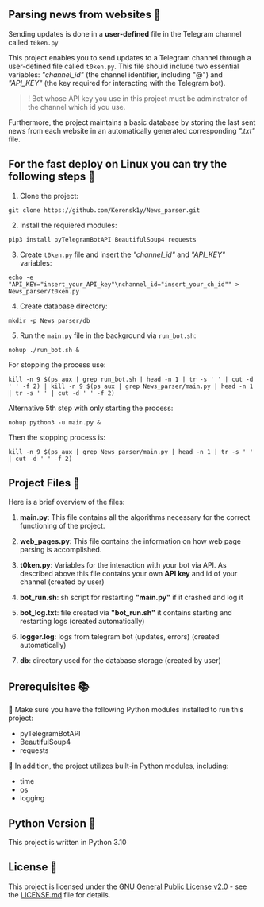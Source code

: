 ## Parsing news from websites :newspaper:
Sending updates is done in a __user-defined__ file in the Telegram channel called `t0ken.py`

This project enables you to send updates to a Telegram channel through a user-defined file called `t0ken.py`. This file should include two essential variables: _"channel_id"_ (the channel identifier, including "@") and _"API_KEY"_ (the key required for interacting with the Telegram bot). 

>! Bot whose API key you use in this project must be adminstrator of the channel which id you use. 

Furthermore, the project maintains a basic database by storing the last sent news from each website in an automatically generated corresponding _".txt"_ file.

## For the fast deploy on Linux you can try the following steps 🐳
1. Clone the project:
```
git clone https://github.com/Kerensk1y/News_parser.git
```
2. Install the requiered modules:
```
pip3 install pyTelegramBotAPI BeautifulSoup4 requests
```
3. Create `t0ken.py` file and insert the _"channel_id"_ and _"API_KEY"_ variables:
```
echo -e "API_KEY="insert_your_API_key"\nchannel_id="insert_your_ch_id"" > News_parser/t0ken.py
```
4. Create database directory:
```
mkdir -p News_parser/db
```
5. Run the `main.py` file in the background via `run_bot.sh`:
```
nohup ./run_bot.sh &
```
For stopping the process use:
```
kill -n 9 $(ps aux | grep run_bot.sh | head -n 1 | tr -s ' ' | cut -d ' ' -f 2) | kill -n 9 $(ps aux | grep News_parser/main.py | head -n 1 | tr -s ' ' | cut -d ' ' -f 2)
```
Alternative 5th step with only starting the process:
```
nohup python3 -u main.py &
```
Then the stopping process is:
```
kill -n 9 $(ps aux | grep News_parser/main.py | head -n 1 | tr -s ' ' | cut -d ' ' -f 2)
```
## Project Files 📂

Here is a brief overview of the files:

1. **main.py**: This file contains all the algorithms necessary for the correct functioning of the project.

2. **web_pages.py**: This file contains the information on how web page parsing is accomplished.

3. **t0ken.py**: Variables for the interaction with your bot via API. As described above this file contains your own __API key__ and id of your channel (created by user)

4. **bot_run.sh**: sh script for restarting **"main.py"** if it crashed and log it

5. **bot_log.txt**: file created via **"bot_run.sh"** it contains starting and restarting logs (created automatically)

6. **logger.log**: logs from telegram bot (updates, errors) (created automatically)

7. **db**: directory used for the database storage (created by user)
## Prerequisites 📚

:pushpin: Make sure you have the following Python modules installed to run this project:

- pyTelegramBotAPI
- BeautifulSoup4
- requests

:pushpin: In addition, the project utilizes built-in Python modules, including:

- time
- os
- logging

## Python Version 🐍

This project is written in Python 3.10

## License 📄

This project is licensed under the [GNU General Public License v2.0](LICENSE.md) - see the [LICENSE.md](LICENSE.md) file for details.
